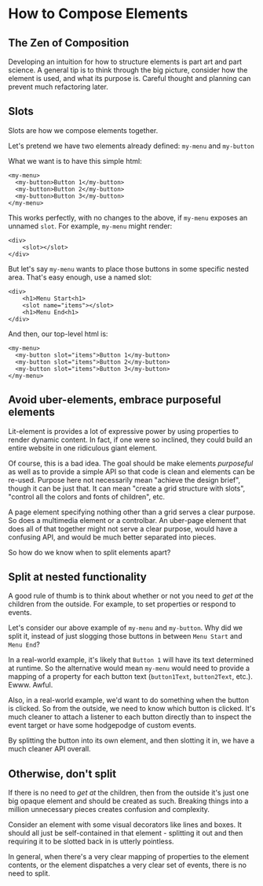 # How to Compose Elements

## The Zen of Composition

Developing an intuition for how to structure elements is part art and part science. A general tip is to think through the big picture, consider how the element is used, and what its purpose is. Careful thought and planning can prevent  much refactoring later.

## Slots

Slots are how we compose elements together.

Let's pretend we have two elements already defined: `my-menu` and `my-button`

What we want is to have this simple html:

```
<my-menu>
  <my-button>Button 1</my-button>
  <my-button>Button 2</my-button>
  <my-button>Button 3</my-button>
</my-menu>
```

This works perfectly, with no changes to the above, if `my-menu` exposes an unnamed `slot`. For example, `my-menu` might render:

```
<div>
    <slot></slot>
</div>
```

But let's say `my-menu` wants to place those buttons in some specific nested area. That's easy enough, use a named slot:


```
<div>
    <h1>Menu Start<h1>
    <slot name="items"></slot>
    <h1>Menu End<h1>
</div>
```

And then, our top-level html is:


```
<my-menu>
  <my-button slot="items">Button 1</my-button>
  <my-button slot="items">Button 2</my-button>
  <my-button slot="items">Button 3</my-button>
</my-menu>
```

## Avoid uber-elements, embrace purposeful elements

Lit-element is provides a lot of expressive power by using properties to render dynamic content.
In fact, if one were so inclined, they could build an entire website in one ridiculous giant element.

Of course, this is a bad idea. The goal should be make elements _purposeful_ as well as to provide a simple API so that code is clean and elements can be re-used. Purpose here not necessarily mean "achieve the design brief", though it can be just that. It can mean "create a grid structure with slots", "control all the colors and fonts of children", etc. 

A page element specifying nothing other than a grid serves a clear purpose. So does a multimedia element or a controlbar. An uber-page element that does all of that together might not serve a clear purpose, would have a confusing API, and would be much better separated into pieces.

So how do we know when to split elements apart?

## Split at nested functionality

A good rule of thumb is to think about whether or not you need to _get at_ the children from the outside. For example, to set properties or respond to events.

Let's consider our above example of `my-menu` and `my-button`. Why did we split it, instead of just slogging those buttons in between `Menu Start` and `Menu End`? 

In a real-world example, it's likely that `Button 1` will have its text determined at runtime. So the alternative would mean `my-menu` would need to provide a mapping of a property for each button text (`button1Text`, `button2Text`, etc.). Ewww. Awful.

Also, in a real-world example, we'd want to do something when the button is clicked. So from the outside, we need to know which button is clicked. It's much cleaner to attach a listener to each button directly than to inspect the event target or have some hodgepodge of custom events. 

By splitting the button into its own element, and then slotting it in, we have a much cleaner API overall.

## Otherwise, don't split

If there is no need to _get at_ the children, then from the outside it's just one big opaque element and should be created as such. Breaking things into a million unnecessary pieces creates confusion and complexity.

Consider an element with some visual decorators like lines and boxes. It should all just be self-contained in that element - splitting it out and then requiring it to be slotted back in is utterly pointless.

In general, when there's a very clear mapping of properties to the element contents, or the element dispatches a very clear set of events, there is no need to split.

